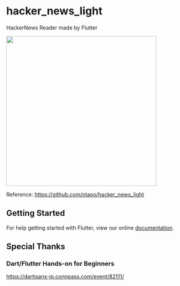 # hacker_news_light
HackerNews Reader made by Flutter

<img src="https://i.imgur.com/z82SPIp.gif" width=400>

Reference: https://github.com/ntaoo/hacker_news_light

## Getting Started
For help getting started with Flutter, view our online
[documentation](https://flutter.io/).

## Special Thanks
### Dart/Flutter Hands-on for Beginners
https://dartisans-jp.connpass.com/event/82111/
